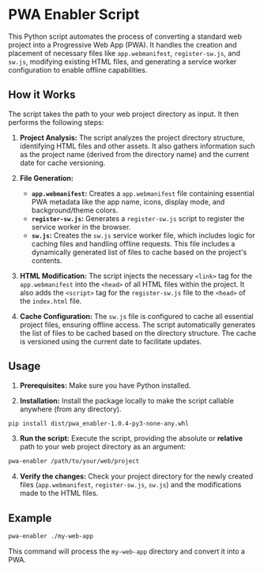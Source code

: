 # PWA Enabler Script

This Python script automates the process of converting a standard web project into a Progressive Web App (PWA).  It handles the creation and placement of necessary files like `app.webmanifest`, `register-sw.js`, and `sw.js`,  modifying existing HTML files, and generating a service worker configuration to enable offline capabilities.

## How it Works

The script takes the path to your web project directory as input. It then performs the following steps:

1. **Project Analysis:**  The script analyzes the project directory structure, identifying HTML files and other assets. It also gathers information such as the project name (derived from the directory name) and the current date for cache versioning.

2. **File Generation:**
    * **`app.webmanifest`:**  Creates a `app.webmanifest` file containing essential PWA metadata like the app name, icons, display mode, and background/theme colors.
    * **`register-sw.js`:** Generates a `register-sw.js` script to register the service worker in the browser.
    * **`sw.js`:**  Creates the `sw.js` service worker file, which includes logic for caching files and handling offline requests. This file includes a dynamically generated list of files to cache based on the project's contents.

3. **HTML Modification:**  The script injects the necessary `<link>` tag for the `app.webmanifest` into the `<head>` of all HTML files within the project. It also adds the `<script>` tag for the `register-sw.js` file to the `<head>` of the `index.html` file.

4. **Cache Configuration:** The `sw.js` file is configured to cache all essential project files, ensuring offline access. The script automatically generates the list of files to be cached based on the directory structure. The cache is versioned using the current date to facilitate updates.

## Usage

1. **Prerequisites:** Make sure you have Python installed.

2. **Installation:** Install the package locally to make the script callable anywhere (from any directory).

```bash
pip install dist/pwa_enabler-1.0.4-py3-none-any.whl
```

3. **Run the script:** Execute the script, providing the absolute or **relative** path to your web project directory as an argument:

```bash
pwa-enabler /path/to/your/web/project
```

4. **Verify the changes:** Check your project directory for the newly created files (`app.webmanifest`, `register-sw.js`, `sw.js`) and the modifications made to the HTML files.

## Example

```bash
pwa-enabler ./my-web-app
```

This command will process the `my-web-app` directory and convert it into a PWA.

